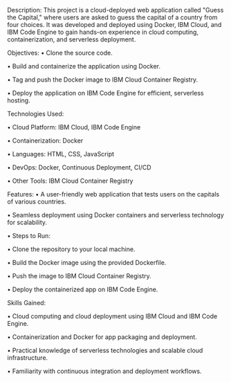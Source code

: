 Description:
This project is a cloud-deployed web application called "Guess the Capital," where users are asked to guess the capital of a country from four choices. It was developed and deployed using Docker, IBM Cloud, and IBM Code Engine to gain hands-on experience in cloud computing, containerization, and serverless deployment.

Objectives:
•	Clone the source code.

•	Build and containerize the application using Docker.

•	Tag and push the Docker image to IBM Cloud Container Registry.

•	Deploy the application on IBM Code Engine for efficient, serverless hosting.

Technologies Used:

•	Cloud Platform: IBM Cloud, IBM Code Engine

•	Containerization: Docker

•	Languages: HTML, CSS, JavaScript

•	DevOps: Docker, Continuous Deployment, CI/CD

•	Other Tools: IBM Cloud Container Registry

Features:
•	A user-friendly web application that tests users on the capitals of various countries.

•	Seamless deployment using Docker containers and serverless technology for scalability.

•	Steps to Run:

•	Clone the repository to your local machine.

•	Build the Docker image using the provided Dockerfile.

•	Push the image to IBM Cloud Container Registry.

•	Deploy the containerized app on IBM Code Engine.


Skills Gained:

•	Cloud computing and cloud deployment using IBM Cloud and IBM Code Engine.

•	Containerization and Docker for app packaging and deployment.

•	Practical knowledge of serverless technologies and scalable cloud infrastructure.

•	Familiarity with continuous integration and deployment workflows.
